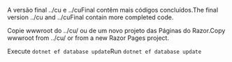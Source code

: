 <span data-ttu-id="af2fc-101">A versão final ../cu e ../cuFinal contêm mais códigos concluídos.</span><span class="sxs-lookup"><span data-stu-id="af2fc-101">The final version ../cu and ../cuFinal contain more completed code.</span></span>

<span data-ttu-id="af2fc-102">Copie wwwroot do ../cu/ ou de um novo projeto das Páginas do Razor.</span><span class="sxs-lookup"><span data-stu-id="af2fc-102">Copy wwwroot from ../cu/ or from a new Razor Pages project.</span></span>

<span data-ttu-id="af2fc-103">Execute `dotnet ef database update`</span><span class="sxs-lookup"><span data-stu-id="af2fc-103">Run `dotnet ef database update`</span></span>
